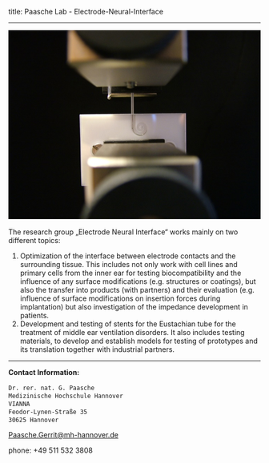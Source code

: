 title: Paasche Lab - Electrode-Neural-Interface
***
![Figure_1](paasche/DSCF3217a.jpg)

The research group „Electrode Neural Interface“ works mainly on two different topics:

1.	Optimization of the interface between electrode contacts and the surrounding tissue. 
This includes not only work with cell lines and primary cells from the inner ear for testing biocompatibility and the influence of any surface modifications (e.g. structures or coatings), but also the transfer into products (with partners) and their evaluation (e.g. influence of surface modifications on insertion forces during implantation) but also investigation of the impedance development in patients.
2.	Development and testing of stents for the Eustachian tube for the treatment of middle ear ventilation disorders. It also includes testing materials, to develop and establish models for testing of prototypes and its translation together with industrial partners.

***

**Contact Information:**

    Dr. rer. nat. G. Paasche
    Medizinische Hochschule Hannover
	VIANNA
    Feodor-Lynen-Straße 35
    30625 Hannover

<Paasche.Gerrit@mh-hannover.de> 

phone: +49 511 532 3808


